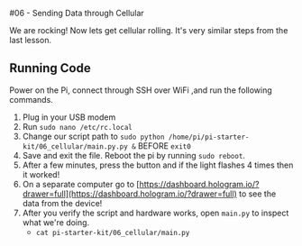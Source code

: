 #06 - Sending Data through Cellular

We are rocking! Now lets get cellular rolling. It's very similar steps from the last lesson.

## Running Code

Power on the Pi, connect through SSH over WiFi ,and run the following commands.

1. Plug in your USB modem
1. Run `sudo nano /etc/rc.local`
2. Change our script path to `sudo python /home/pi/pi-starter-kit/06_cellular/main.py.py &` BEFORE `exit0`
3. Save and exit the file. Reboot the pi by running `sudo reboot`.
4. After a few minutes, press the button and if the light flashes 4 times then it worked!
5. On a separate computer go to [https://dashboard.hologram.io/?drawer=full](https://dashboard.hologram.io/?drawer=full) to see the data from the device!
6. After you verify the script and hardware works, open `main.py` to inspect what we're doing.
    - `cat pi-starter-kit/06_cellular/main.py`
